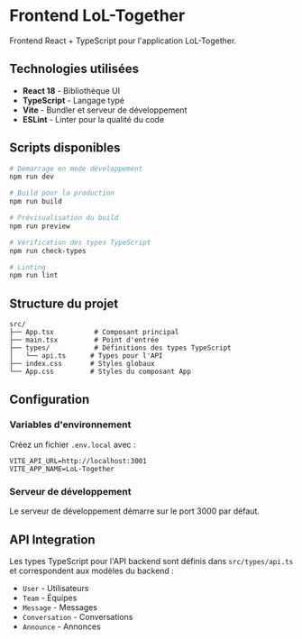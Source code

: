 # Frontend LoL-Together

Frontend React + TypeScript pour l'application LoL-Together.

## Technologies utilisées

- **React 18** - Bibliothèque UI
- **TypeScript** - Langage typé
- **Vite** - Bundler et serveur de développement
- **ESLint** - Linter pour la qualité du code

## Scripts disponibles

```bash
# Démarrage en mode développement
npm run dev

# Build pour la production
npm run build

# Prévisualisation du build
npm run preview

# Vérification des types TypeScript
npm run check-types

# Linting
npm run lint
```

## Structure du projet

```
src/
├── App.tsx          # Composant principal
├── main.tsx         # Point d'entrée
├── types/           # Définitions des types TypeScript
│   └── api.ts      # Types pour l'API
├── index.css       # Styles globaux
└── App.css         # Styles du composant App
```

## Configuration

### Variables d'environnement

Créez un fichier `.env.local` avec :

```env
VITE_API_URL=http://localhost:3001
VITE_APP_NAME=LoL-Together
```

### Serveur de développement

Le serveur de développement démarre sur le port 3000 par défaut.

## API Integration

Les types TypeScript pour l'API backend sont définis dans `src/types/api.ts` et correspondent aux modèles du backend :

- `User` - Utilisateurs
- `Team` - Équipes
- `Message` - Messages
- `Conversation` - Conversations
- `Announce` - Annonces
